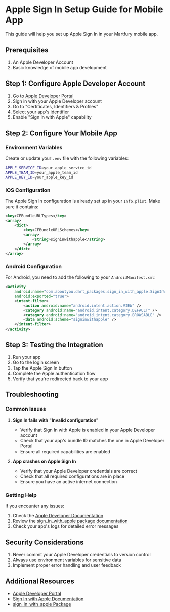 # Apple Sign In Setup Guide for Mobile App

This guide will help you set up Apple Sign In in your Martfury mobile app.

## Prerequisites

1. An Apple Developer Account
2. Basic knowledge of mobile app development

## Step 1: Configure Apple Developer Account

1. Go to [Apple Developer Portal](https://developer.apple.com)
2. Sign in with your Apple Developer account
3. Go to "Certificates, Identifiers & Profiles"
4. Select your app's identifier
5. Enable "Sign In with Apple" capability

## Step 2: Configure Your Mobile App

### Environment Variables

Create or update your `.env` file with the following variables:

```bash
APPLE_SERVICE_ID=your_apple_service_id
APPLE_TEAM_ID=your_apple_team_id
APPLE_KEY_ID=your_apple_key_id
```

### iOS Configuration

The Apple Sign In configuration is already set up in your `Info.plist`. Make sure it contains:

```xml
<key>CFBundleURLTypes</key>
<array>
    <dict>
        <key>CFBundleURLSchemes</key>
        <array>
            <string>signinwithapple</string>
        </array>
    </dict>
</array>
```

### Android Configuration

For Android, you need to add the following to your `AndroidManifest.xml`:

```xml
<activity
    android:name="com.aboutyou.dart_packages.sign_in_with_apple.SignInWithAppleCallback"
    android:exported="true">
    <intent-filter>
        <action android:name="android.intent.action.VIEW" />
        <category android:name="android.intent.category.DEFAULT" />
        <category android:name="android.intent.category.BROWSABLE" />
        <data android:scheme="signinwithapple" />
    </intent-filter>
</activity>
```

## Step 3: Testing the Integration

1. Run your app
2. Go to the login screen
3. Tap the Apple Sign In button
4. Complete the Apple authentication flow
5. Verify that you're redirected back to your app

## Troubleshooting

### Common Issues

1. **Sign In fails with "Invalid configuration"**
   - Verify that Sign In with Apple is enabled in your Apple Developer account
   - Check that your app's bundle ID matches the one in Apple Developer Portal
   - Ensure all required capabilities are enabled

2. **App crashes on Apple Sign In**
   - Verify that your Apple Developer credentials are correct
   - Check that all required configurations are in place
   - Ensure you have an active internet connection

### Getting Help

If you encounter any issues:

1. Check the [Apple Developer Documentation](https://developer.apple.com/sign-in-with-apple/)
2. Review the [sign_in_with_apple package documentation](https://pub.dev/packages/sign_in_with_apple)
3. Check your app's logs for detailed error messages

## Security Considerations

1. Never commit your Apple Developer credentials to version control
2. Always use environment variables for sensitive data
3. Implement proper error handling and user feedback

## Additional Resources

- [Apple Developer Portal](https://developer.apple.com)
- [Sign In with Apple Documentation](https://developer.apple.com/sign-in-with-apple/)
- [sign_in_with_apple Package](https://pub.dev/packages/sign_in_with_apple)

